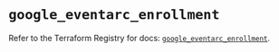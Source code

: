 # `google_eventarc_enrollment`

Refer to the Terraform Registry for docs: [`google_eventarc_enrollment`](https://registry.terraform.io/providers/hashicorp/google-beta/6.49.3/docs/resources/google_eventarc_enrollment).

